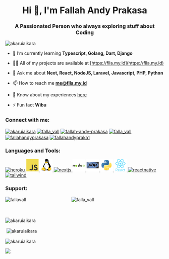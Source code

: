 <h1 align="center">Hi 👋, I'm Fallah Andy Prakasa</h1>
<h3 align="center">A Passionated Person who always exploring stuff about Coding</h3>

<p align="left"> <img src="https://komarev.com/ghpvc/?username=akaruiaikara&label=Profile%20views&color=980eb4&style=flat" alt="akaruiaikara" /> </p>

- 🌱 I’m currently learning **Typescript, Golang, Dart, Django**

- 👨‍💻 All of my projects are available at [https://flla.my.id](https://flla.my.id)

- 💬 Ask me about **Next, React, NodeJS, Laravel, Javascript, PHP, Python**

- 📫 How to reach me **me@flla.my.id**

- 📄 Know about my experiences [here](https://kontena.vercel.app/CV.pdf/1iC6dOlIxiyS3xbTKi0OfYKaSU2pmZXsI/view)

- ⚡ Fun fact **Wibu**

<h3 align="left">Connect with me:</h3>
<p align="left">
<a href="https://dev.to/akaruiaikara" target="blank"><img align="center" src="https://raw.githubusercontent.com/rahuldkjain/github-profile-readme-generator/master/src/images/icons/Social/devto.svg" alt="akaruiaikara" height="30" width="40" /></a>
<a href="https://twitter.com/falla_vall" target="blank"><img align="center" src="https://raw.githubusercontent.com/rahuldkjain/github-profile-readme-generator/master/src/images/icons/Social/twitter.svg" alt="falla_vall" height="30" width="40" /></a>
<a href="https://linkedin.com/in/fallah-andy-prakasa" target="blank"><img align="center" src="https://raw.githubusercontent.com/rahuldkjain/github-profile-readme-generator/master/src/images/icons/Social/linked-in-alt.svg" alt="fallah-andy-prakasa" height="30" width="40" /></a>
<a href="https://codesandbox.com/falla_vall" target="blank"><img align="center" src="https://raw.githubusercontent.com/rahuldkjain/github-profile-readme-generator/master/src/images/icons/Social/codesandbox.svg" alt="falla_vall" height="30" width="40" /></a>
<a href="https://fb.com/fallahandyprakasa" target="blank"><img align="center" src="https://raw.githubusercontent.com/rahuldkjain/github-profile-readme-generator/master/src/images/icons/Social/facebook.svg" alt="fallahandyprakasa" height="30" width="40" /></a>
<a href="https://www.hackerrank.com/fallahandypraka1" target="blank"><img align="center" src="https://raw.githubusercontent.com/rahuldkjain/github-profile-readme-generator/master/src/images/icons/Social/hackerrank.svg" alt="fallahandypraka1" height="30" width="40" /></a>
</p>

<h3 align="left">Languages and Tools:</h3>
<p align="left"> <a href="https://heroku.com" target="_blank" rel="noreferrer"> <img src="https://www.vectorlogo.zone/logos/heroku/heroku-icon.svg" alt="heroku" width="40" height="40"/> </a> <a href="https://developer.mozilla.org/en-US/docs/Web/JavaScript" target="_blank" rel="noreferrer"> <img src="https://raw.githubusercontent.com/devicons/devicon/master/icons/javascript/javascript-original.svg" alt="javascript" width="40" height="40"/> </a> <a href="https://www.linux.org/" target="_blank" rel="noreferrer"> <img src="https://raw.githubusercontent.com/devicons/devicon/master/icons/linux/linux-original.svg" alt="linux" width="40" height="40"/> </a> <a href="https://nextjs.org/" target="_blank" rel="noreferrer"> <img src="https://cdn.worldvectorlogo.com/logos/nextjs-2.svg" alt="nextjs" width="40" height="40"/> </a> <a href="https://nodejs.org" target="_blank" rel="noreferrer"> <img src="https://raw.githubusercontent.com/devicons/devicon/master/icons/nodejs/nodejs-original-wordmark.svg" alt="nodejs" width="40" height="40"/> </a> <a href="https://www.php.net" target="_blank" rel="noreferrer"> <img src="https://raw.githubusercontent.com/devicons/devicon/master/icons/php/php-original.svg" alt="php" width="40" height="40"/> </a> <a href="https://www.python.org" target="_blank" rel="noreferrer"> <img src="https://raw.githubusercontent.com/devicons/devicon/master/icons/python/python-original.svg" alt="python" width="40" height="40"/> </a> <a href="https://reactjs.org/" target="_blank" rel="noreferrer"> <img src="https://raw.githubusercontent.com/devicons/devicon/master/icons/react/react-original-wordmark.svg" alt="react" width="40" height="40"/> </a> <a href="https://reactnative.dev/" target="_blank" rel="noreferrer"> <img src="https://reactnative.dev/img/header_logo.svg" alt="reactnative" width="40" height="40"/> </a> <a href="https://tailwindcss.com/" target="_blank" rel="noreferrer"> <img src="https://www.vectorlogo.zone/logos/tailwindcss/tailwindcss-icon.svg" alt="tailwind" width="40" height="40"/> </a> </p>

<h3 align="left">Support:</h3>
<p><a href="https://www.buymeacoffee.com/fallavall"> <img align="left" src="https://cdn.buymeacoffee.com/buttons/v2/default-yellow.png" height="50" width="210" alt="fallavall" /></a><a href="https://ko-fi.com/falla_vall"> <img align="left" src="https://cdn.ko-fi.com/cdn/kofi3.png?v=3" height="50" width="210" alt="falla_vall" /></a></p><br><br><br>

<p><img align="center" src="https://github-readme-stats.vercel.app/api/top-langs?username=akaruiaikara&show_icons=true&theme=dark&locale=en&layout=compact" alt="akaruiaikara" /></p>

<p>&nbsp;<img align="center" src="https://github-readme-stats.vercel.app/api?username=akaruiaikara&show_icons=true&theme=dark&locale=en" alt="akaruiaikara" /></p>

<p><img align="center" src="https://github-readme-streak-stats.herokuapp.com/?user=akaruiaikara&theme=dark" alt="akaruiaikara" /></p>

<p><img src="https://github-readme-stats.vercel.app/api/wakatime?username=AkaruiAikara&layout=compact&theme=radical"></p>
